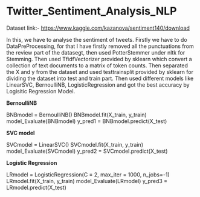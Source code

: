 # Twitter_Sentiment_Analysis_NLP

Dataset link:-  https://www.kaggle.com/kazanova/sentiment140/download

In this, we have to analyse the sentiment of tweets. Firstly we have to do DataPreProcessing, for that I have firstly removed all the punctuations from the review part of the datasegt, then used PotterStemmer under nltk for Stemming. Then used TfidfVectorizer provided by sklearn which convert a collection of text documents to a matrix of token counts. Then separated the X and y from the dataset and used testtrainsplit provided by sklearn for dividing the dataset into test and train part. Then used different models like LinearSVC, BernoulliNB, LogisticRegression and got the best accuracy by Logisitic Regression Model.

**BernoulliNB**

BNBmodel = BernoulliNB()
BNBmodel.fit(X_train, y_train)
model_Evaluate(BNBmodel)
y_pred1 = BNBmodel.predict(X_test)


**SVC model**

SVCmodel = LinearSVC()
SVCmodel.fit(X_train, y_train)
model_Evaluate(SVCmodel)
y_pred2 = SVCmodel.predict(X_test)


**Logistic Regression**


LRmodel = LogisticRegression(C = 2, max_iter = 1000, n_jobs=-1)
LRmodel.fit(X_train, y_train)
model_Evaluate(LRmodel)
y_pred3 = LRmodel.predict(X_test)
